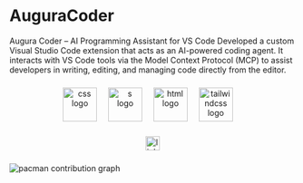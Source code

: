 # AuguraCoder
Augura Coder – AI Programming Assistant for VS Code Developed a custom Visual Studio Code extension that acts as an AI-powered coding agent. It interacts with VS Code tools via the Model Context Protocol (MCP) to assist developers in writing, editing, and managing code directly from the editor.

###

<div align="center">
  <img src="https://skillicons.dev/icons?i=css" height="60" alt="css logo"  />
  <img width="12" />
  <img src="https://skillicons.dev/icons?i=js" height="60" alt="s logo"  />
  <img width="12" />
  <img src="https://skillicons.dev/icons?i=html" height="60" alt="html logo"  />
  <img width="12" />
  <img src="https://skillicons.dev/icons?i=tailwind" height="60" alt="tailwindcss logo"  />
  <img width="12" />
</div>

###

<div align="center">
  <img src="https://img.shields.io/static/v1?message=LinkedIn&logo=linkedin&label=&color=0077B5&logoColor=white&labelColor=&style=for-the-badge" height="25" alt="linkedin logo"  />
</div>

###

<picture>
  <source media="(prefers-color-scheme: dark)" srcset="https://raw.githubusercontent.com/AhmedAlfaid123/AhmedAlfaid123/output/pacman-contribution-graph-dark.svg">
  <source media="(prefers-color-scheme: light)" srcset="https://raw.githubusercontent.com/AhmedAlfaid123/AhmedAlfaid123/output/pacman-contribution-graph.svg">
  <img alt="pacman contribution graph" src="https://raw.githubusercontent.com/AhmedAlfaid123/AhmedAlfaid123/output/pacman-contribution-graph.svg">
</picture>

###
